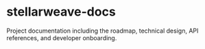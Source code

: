 # stellarweave-docs
Project documentation including the roadmap, technical design, API references, and developer onboarding.
